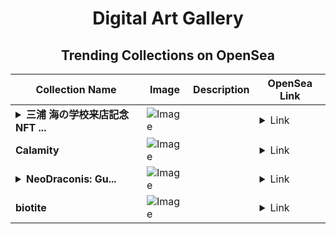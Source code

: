 <div align="center">

# Digital Art Gallery

## Trending Collections on OpenSea

| Collection Name                       | Image                                                                                     | Description                       | OpenSea Link                                                                                          |
|---------------------------------------|-------------------------------------------------------------------------------------------|-----------------------------------|--------------------------------------------------------------------------------------------------------|
| **<details><summary>三浦 海の学校来店記念NFT ...</summary>三浦 海の学校来店記念NFT 〜だいびんぐいぬ〜</details>** | ![Image](https://i.seadn.io/s/raw/files/45ede19c2317f082bf324768f5f5290b.png?w=500&auto=format?w=200&auto=format) |  | <details><summary>Link</summary>[三浦 海の学校来店記念NFT 〜だいびんぐいぬ〜](https://opensea.io/collection/san-pu-hai-noxue-xiao-lai-dian-ji-nian-nft-daibing)</details> |
| **Calamity** | ![Image](https://i.seadn.io/s/raw/files/e471fdf3ece0caf4c6f03e7b8c842bf6.gif?w=500&auto=format?w=200&auto=format) |  | <details><summary>Link</summary>[Calamity](https://opensea.io/collection/calamity-9)</details> |
| **<details><summary>NeoDraconis: Gu...</summary>NeoDraconis: Guardians of the Cyber Realm</details>** | ![Image](https://i.seadn.io/s/raw/files/0b94bab7f9c5f9de414a944b8765cd43.png?w=500&auto=format?w=200&auto=format) |  | <details><summary>Link</summary>[NeoDraconis: Guardians of the Cyber Realm](https://opensea.io/collection/neodraconis-guardians-of-the-cyber-realm-1)</details> |
| **biotite** | ![Image](https://i.seadn.io/s/raw/files/db1db51fe367cc2758d30145eb3e0772.jpg?w=500&auto=format?w=200&auto=format) |  | <details><summary>Link</summary>[biotite](https://opensea.io/collection/biotite)</details> |

</div>